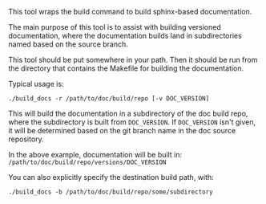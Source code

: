 This tool wraps the build command to build sphinx-based documentation.

The main purpose of this tool is to assist with building versioned
documentation, where the documentation builds land in subdirectories
named based on the source branch.

This tool should be put somewhere in your path. Then it should be run
from the directory that contains the Makefile for building the
documentation.

Typical usage is:

   `./build_docs -r /path/to/doc/build/repo [-v DOC_VERSION]`

   This will build the documentation in a subdirectory of the doc build
   repo, where the subdirectory is built from `DOC_VERSION`. If
   `DOC_VERSION` isn't given, it will be determined based on the git
   branch name in the doc source repository.

   In the above example, documentation will be built in:
   `/path/to/doc/build/repo/versions/DOC_VERSION`

You can also explicitly specify the destination build path, with:

   `./build_docs -b /path/to/doc/build/repo/some/subdirectory`

